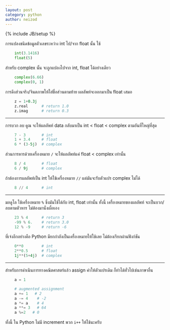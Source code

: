 ```yaml
---
layout: post
category: python
author: neizod
---
```

{% include JB/setup %}

การแปลงชนิดข้อมูลตัวเลขระหว่าง int ไป/จาก float นั้น ใช้

```python
    int(3.1416)
    float(5)
```

สำหรับ complex นั้น จะถูกแปลงไปจาก int, float ได้อย่างเดียว

```python
    complex(6.66)
    complex(0, 1)
```

การดึงส่วนจริง/จินตภาพให้ใส่ชื่อส่วนตามท้าย ผลลัพท์จะออกมาเป็น float เสมอ

```python
    z = 1+0.3j
    z.real      # return 1.0
    z.imag      # return 0.3
```

---

การบวก ลบ คูณ จะให้ผลลัพท์ data กลับมาเป็น int < float < complex ตามอันที่ใหญ่ที่สุด  

```python
    7 - 3       # int
    1 + 3.4     # float
    6 * (3-5j)  # complex
```

ส่วนการหารด้วยเครื่องหมาย `/` จะให้ผลลัพท์แค่ float < complex เท่านั้น

```python
    8 / 4       # float
    6 / 9j      # complex
```

ถ้าต้องการผลลัพท์เป็น int ให้ใช้เครื่องหมาย `//` แต่มันจะรับตัวแปร complex ไม่ได้

```python
    8 // 4      # int
```

---

มอดูโล ใช้เครื่องหมาย `%` ซึ่งมันใช้ได้กับ int, float เท่านั้น
ทั้งนี้ เครื่องหมายของผลลัพท์ จะเป็นบวก/ลบตามตัวหาร ไม่ต้องมานั่งเผื่อเอง

```python
    23 % 4      # return 3
    -99 % 6.    # return 3.0
    12 % -9     # return -6
```

ที่เจ๋งอีกอย่างคือ Python มียกกำลังเป็นเครื่องหมายให้ใช้เลย ไม่ต้องเรียกผ่านฟังก์ชัน

```python
    0**0        # int
    2**0.5      # float
    1j**(5+4j)  # complex
```

---

สำหรับการดำเนินการทางคณิตศาสตร์แล้ว assign ค่าให้ตัวแปรเดิม ก็ทำได้ทั่วไปเช่นภาษาอื่น

```python
    a = 1

    # augmented assignment
    a += 1   # 2
    a -= 4    # -2
    a *= a    # 4
    a **= 3   # 64
    a %=2   # 0
```

ทั้งนี้ ใน Python ไม่มี increment พวก `i++` ให้ใช้นะครับ
